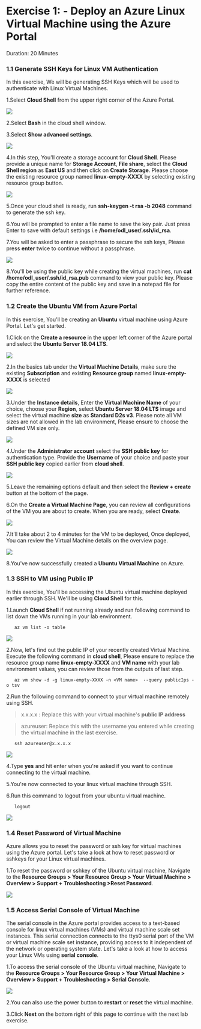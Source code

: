 # Exercise 1: - Deploy an Azure Linux Virtual Machine using the Azure Portal 
Duration: 20 Minutes

### 1.1 Generate SSH Keys for Linux VM Authentication

In this exercise, We will be generating SSH Keys which will be used to authenticate with Linux Virtual Machines. 

1.Select  **Cloud Shell** from the upper right corner of the Azure Portal.

   ![](images/azureclisign.png)
   
2.Select **Bash** in the cloud shell window.

3.Select **Show advanced settings**. 

  <kbd> ![](images/linux3.png) </kbd>

4.In this step, You'll create a storage account for **Cloud Shell**.  Please provide a unique name for **Storage Account**, **File share**, select the **Cloud Shell region** as **East US** and then click on **Create Storage**. Please choose the existing resource group named **linux-empty-XXXX** by selecting existing resource group button. 

   ![](images/newstorage.png)

5.Once your cloud shell is ready, run **ssh-keygen -t rsa -b 2048** command to generate the ssh key.

6.You will be prompted to enter a file name to save the key pair. Just press Enter to save with default settings i.e **/home/odl_user/.ssh/id_rsa**.

7.You will be asked to enter a passphrase to secure the ssh keys, Please press **enter** twice to continue without a passphrase.

   ![](images/newssh.png)

8.You'll be using the public key while creating the virtual machines, run  **cat /home/odl_user/.ssh/id_rsa.pub** command to view your public key. Please copy the entire content of the public key and save in a notepad file for further reference. 

### 1.2 Create the Ubuntu VM from Azure Portal
In this exercise, You'll be creating an **Ubuntu** virtual machine using Azure Portal. Let's get started.

1.Click on the **Create a resource** in the upper left corner of the Azure portal and select the  **Ubuntu Server 18.04 LTS**.

   ![](images/ubuntunew.png)
   
2.In the basics tab under the **Virtual Machine Details**, make sure the existing **Subscription** and existing  **Resource group** named **linux-empty-XXXX** is selected

   ![](images/suscription.png)
   
3.Under the **Instance details**, Enter the **Virtual Machine Name** of your choice, choose your **Region**, select **Ubuntu Server 18.04 LTS** image and select the virtual machine **size** as **Standard D2s v3**. Please note all VM sizes are not allowed in the lab environment, Please ensure to choose the defined VM size only.
   
   ![](images/vmname.png)
   
4.Under the **Administrator account** select the **SSH public key** for authentication type. Provide the **Username** of your choice and paste your **SSH public key** copied earlier from **cloud shell**.

   ![](images/sshselcet.png)

5.Leave the remaining options default and then select the **Review + create** button at the bottom of the page.

6.On the **Create a Virtual Machine Page**, you can review all configurations of the VM you are about to create. When you are ready, select **Create**.

   ![](images/validation.png)
   
7.It'll take about 2 to 4 minutes for the VM to be deployed, Once deployed, You can review the Virtual Machine details on the overview page. 

   ![](images/overview.png)
   
   
8.You've now successfully created a **Ubuntu Virtual Machine** on Azure. 

### 1.3 SSH to VM using Public IP

In this exercise, You'll be accessing the Ubuntu virtual machine deployed earlier through SSH. We'll be using **Cloud Shell** for this.

1.Launch **Cloud Shell** if not running already and run following command to list down the VMs running in your lab environment.

       az vm list -o table
       
   
   ![](images/linux4.png)
   
2.Now, let's find out the public IP of your recently created Virtual Machine. Execute the following command in **cloud shell**, Please ensure to replace the resource group name **linux-empty-XXXX** and **VM name** with your lab environment values, you can review those from the outputs of last step.

       az vm show -d -g linux-empty-XXXX -n <VM name>  --query publicIps -o tsv

2.Run the following command to connect to your virtual machine remotely using SSH. 

   > x.x.x.x : Replace this with your virtual machine's **public IP address**

   > azureuser: Replace this with the username you entered while creating the virtual machine in the last exercise. 

       ssh azureuser@x.x.x.x
          
   ![](images/newsshvm.png)
    
4.Type **yes** and hit enter when you're asked if you want to continue connecting to the virtual machine. 

5.You're now connected to your linux virtual machine through SSH. 
    
6.Run this command to logout from your ubuntu virtual machine.

       logout

   ![](images/logout.png) 

### 1.4 Reset Password of Virtual Machine
Azure allows you to reset the password or ssh key for virtual machines using the Azure portal. Let's take a look at how to reset password or sshkeys for your Linux virtual machines. 

1.To reset the password or sshkey of the Ubuntu virtual machine, Navigate to the **Resource Groups > Your Resource Group > Your Virtual Machine > Overview > Support + Troubleshooting >Reset Password**.

   ![](images/resetp.png)

### 1.5 Access Serial Console of Virtual Machine
The serial console in the Azure portal provides access to a text-based console for linux virtual machines (VMs) and virtual machine scale set instances. This serial connection connects to the ttys0 serial port of the VM or virtual machine scale set instance, providing access to it independent of the network or operating system state. Let's take a look at how to access your Linux VMs using **serial console**. 

1.To access the serial console of the Ubuntu virtual machine, Navigate to the **Resource Groups > Your Resource Group > Your Virtual Machine > Overview > Support + Troubleshooting > Serial Console**.

   ![](images/serialconsole.png)

2.You can also use the power button to **restart** or **reset** the virtual machine.

3.Click **Next** on the bottom right of this page to continue with the next lab exercise.
